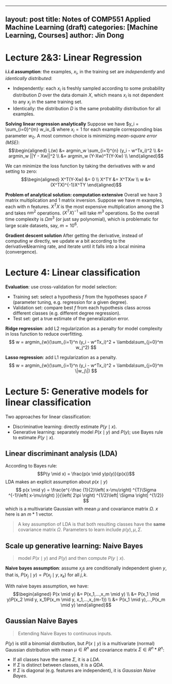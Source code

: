 <script type="text/x-mathjax-config">MathJax.Hub.Config({tex2jax: {inlineMath:[['$','$']]}});</script>
<script src='https://cdnjs.cloudflare.com/ajax/libs/mathjax/2.7.5/latest.js?config=default' async></script>
---
layout: post
title: Notes of COMP551 Applied Machine Learning (draft)
categories: [Machine Learning, Courses]
author: Jin Dong
---

# Lecture 2&3: Linear Regression
**i.i.d assumption**: the examples, $x_i$, in the training set are *independently* and *identically distributed*:
- Independently: each $x_i$ is freshly sampled according to some probability distribution *D* over the data domain *X*, which means $x_i$ is not dependent to any $x_j$ in the same training set.
- Identically: the distribution *D* is the same probability distribution for all examples.

**Solving linear regression analytically**
Suppose we have $y_i = \sum_{i=0}^{m} w_ix_i$ where $x_i=1$ for each example corresponding bias parameter $w_0$. A most common choice is minimizing *mean-square error (MSE)*:
$$\begin{aligned}
L(w) &= argmin_w \sum_{i=1}^{n} (y_i - w^Tx_i)^2 \\
	 &= argmin_w ||Y - Xw||^2 \\
	 &= argmin_w (Y-Xw)^T(Y-Xw) \\
\end{aligned}$$

We can minimize the loss function by taking the derivatives with w and setting to zero:
$$\begin{aligned}
X^T(Y-Xw) &= 0 \\
X^TY &= X^TXw \\
w &= (X^TX)^{-1}X^TY
\end{aligned}$$

**Problem of analytical solution: computation extensive**
Overall we have 3 matrix multiplication and 1 matrix inversion. Suppose we have m examples, each with n features. $X^TX$ is the most expensive multiplication among the 3 and takes $nm^2$ operations. $(X^TX)^{-1}$ will take $m^3$ operations. So the overall time complexity is $\Omega{m^3}$ (or just say polynomial), which is problematic for large scale datasets, say, $m=10^6$.

**Gradient descent solution**
After getting the derivative, instead of computing $w$ directly, we update $w$ a bit according to the derivative&learning rate, and iterate until it falls into a local minima (convergence).
 
# Lecture 4: Linear classification

**Evaluation**: use cross-validation for model selection:
- Training set: select a hypothesis $f$ from the hypotheses space $F$ (parameter tuning, e.g. regression for a given degree).
- Validation set: compare best $f$ from each hypothesis class across different classes (e.g. different degree regression).
- Test set: get a true estimate of the generalization error.

**Ridge regression**: add L2 regularization as a penalty for model complexity in loss function to reduce overfitting.
$$
w = argmin_{w}(\sum_{i=1}^n (y_i - w^Tx_i)^2 + \lambda\sum_{j=0}^m w_j^2)
$$


**Lasso regression**: add L1 regularization as a penalty.
$$
w = argmin_{w}(\sum_{i=1}^n (y_i - w^Tx_i)^2 + \lambda\sum_{j=0}^m \|w_j\|)
$$

# Lecture 5: Generative models for linear classification

Two approaches for linear classification:
- Discriminative learning: directly estimate $P(y \mid x)$.
- Generative learning: separately model $P(x \mid y)$ and $P(y)$; use Bayes rule to estimate $P(y \mid x)$.

## Linear discriminant analysis (LDA)
According to Bayes rule:
$$P(y \mid x) = \frac{p(x \mid y)p(y)}{p(x)}$$
LDA makes an explicit assumption about $p(x \mid y)$
$$
p(x \mid y) = \frac{e^{-\frac {1}{2}\left( x-\mu\right) ^{T}\Sigma ^{-1}\left( x-\mu\right) }}{\left( 2\pi \right) ^{1/2}\left| \Sigma \right| ^{1/2}}
$$
which is a multivariate Gaussian with mean $\mu$ and covariance matrix $\Omega$. $x$ here is an $m*1$ vector.
> A key assumption of LDA is that both resulting classes have the **same** covariance matrix $\Omega$.
> Parameters to learn include $p(y), \mu, \Sigma$.

## Scale up generative learning: Naive Bayes
> model $P(x \mid y)$ and $P(y)$ and then compute $P(y \mid x)$.

**Naive bayes assumption**: assume $x_j$s are conditionally independent given $y$, that is, $P(x_j \mid y) = P(x_j \mid y, x_k)$ for all $j,k$.

With naive bayes assumption, we have:
$$\begin{aligned}
P(x \mid y) &= P(x_1,...,x_m \mid y) \\
			&= P(x_1 \mid y)P(x_2 \mid y, x_1)P(x_m \mid y, x_1,...,x_{m-1}) \\
			&= P(x_1 \mid y),...,P(x_m \mid y)
\end{aligned}$$

## Gaussian Naive Bayes
> Extending Naive Bayes to continuous inputs.

$P(y)$ is still a binomial distribution, but $P(x \mid y)$ is a multivariate (normal) Gaussian distribution with mean $\mu \in R^n$ and covariance matrix $\Sigma \in R^n * R^n$:
- If all classes have the same $\Sigma$, it is a *LDA*.
- If $\Sigma$ is distinct between classes, it is a *QDA*.
- If $\Sigma$ is diagonal (e.g. features are independent), it is *Gaussian Naive Bayes*.



